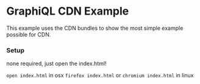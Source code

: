 # GraphiQL CDN Example

This example uses the CDN bundles to show the most simple example possible for CDN.

### Setup

none required, just open the index.html!

`open index.html` in osx
`firefox index.html` or `chromium index.html` in linux

